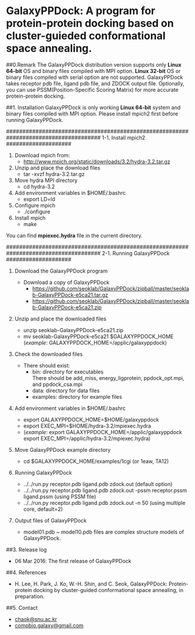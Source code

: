 # GalaxyPPDock: A program for protein-protein docking based on cluster-guieded conformational space annealing.

##0.Remark
The GalaxyPPDock distribution version supports only **Linux 64-bit** OS and binary files compiled with MPI option.
**Linux 32-bit** OS or binary files compiled with serial option are not supported.
GalaxyPPDock takes receptor pdb file, ligand pdb file, and ZDOCK output file.
Optionally, you can use PSSM(Position-Specific Scoring Matrix) for more accurate protein-protein docking.

##1. Installation
GalaxyPPDock is only working **Linux 64-bit** system and binary files compiled with MPI option.
Please install mpich2 first before running GalaxyPPDock.

#####################################################################################
1-1. Install mpich2
####################
1. Download mpich from:
   * http://www.mpich.org/static/downloads/3.2/hydra-3.2.tar.gz
2. Unzip and place the download files
   * tar -xvzf hydra-3.2.tar.gz
3. Move hydra MPI directory
   * cd hydra-3.2
4. Add environment variables in $HOME/.bashrc
   * export LD=ld
5. Configure mpich
   * ./configure
6. Install mpich
   * make

You can find **mpiexec.hydra** file in the current directory.

#####################################################################################
2-1. Running GalaxyPPDock
####################
1. Download the GalaxyPPDock program
   * Download a copy of GalaxyPPDock
      * https://github.com/seoklab/GalaxyPPDock/zipball/master/seoklab-GalaxyPPDock-e5ca21.tar.gz
      * https://github.com/seoklab/GalaxyPPDock/zipball/master/seoklab-GalaxyPPDock-e5ca21.zip
2. Unzip and place the downloaded files
   * unzip seoklab-GalaxyPPDock-e5ca21.zip
   * mv seoklab-GalaxyPPDock-e5ca21 $GALAXYPPDOCK_HOME
      (*example*: GALAXYPPDOCK_HOME=/applic/galaxyppdock)

3. Check the downloaded files
   * There should exist:
      * bin: directory for executables  
      There should be add_miss, energy_ligprotein, ppdock_opt.mpi, and ppdock_csa.mpi
      * data: directory for data files
      * examples: directory for example files

4. Add environment variables in $HOME/.bashrc
   * export GALAXYPPDOCK_HOME=$HOME/galaxyppdock
   * export EXEC_MPI=$HOME/hydra-3.2/mpiexec.hydra
   * (*example*: export GALAXYPPDOCK_HOME=/applic/galaxyppdock
                 export EXEC_MPI=/applic/hydra-3.2/mpiexec.hydra)

5. Move GalaxyPPDock example directory
   * cd $GALAXYPPDOCK_HOME/examples/1cgi (or 1eaw, TA12)

6. Running GalaxyPPDock
   * ../../run.py receptor.pdb ligand.pdb zdock.out (default option)
   * ../../run.py receptor.pdb ligand.pdb zdock.out -pssm receptor.pssm ligand.pssm (using PSSM file)
   * ../../run.py receptor.pdb ligand.pdb zdock.out -n 50 (using multiple core, default=2)

7. Output files of GalaxyPPDock
   * model01.pdb ~ model10.pdb files are complex structure models of GalaxyPPDock.

##3. Release log
   * 06 Mar 2016: The first release of GalaxyPPDock

##4. References
   * H. Lee, H. Park, J. Ko, W.-H. Shin, and C. Seok, GalaxyPPDock: Protein-protein docking by cluster-guided conformational space annealing, in preparation.

##5. Contact
   * chaok@snu.ac.kr
   * compbio.galaxy@gmail.com
